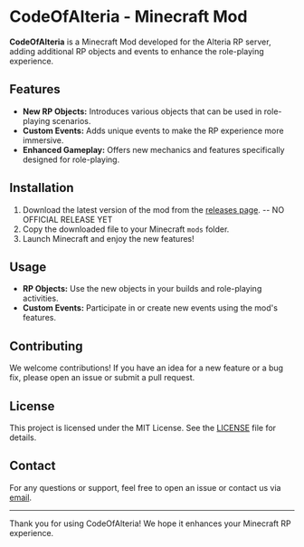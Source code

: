 # CodeOfAlteria - Minecraft Mod

**CodeOfAlteria** is a Minecraft Mod developed for the Alteria RP server, adding additional RP objects and events to enhance the role-playing experience.

## Features

- **New RP Objects:** Introduces various objects that can be used in role-playing scenarios.
- **Custom Events:** Adds unique events to make the RP experience more immersive.
- **Enhanced Gameplay:** Offers new mechanics and features specifically designed for role-playing.

## Installation

1. Download the latest version of the mod from the [releases page](https://github.com/EtroakaSunny/CodeOfAlteria-1.20.1/releases). -- NO OFFICIAL RELEASE YET
2. Copy the downloaded file to your Minecraft `mods` folder.
3. Launch Minecraft and enjoy the new features!

## Usage

- **RP Objects:** Use the new objects in your builds and role-playing activities.
- **Custom Events:** Participate in or create new events using the mod's features.

## Contributing

We welcome contributions! If you have an idea for a new feature or a bug fix, please open an issue or submit a pull request.

## License

This project is licensed under the MIT License. See the [LICENSE](https://github.com/EtroakaSunny/CodeOfAlteria-1.20.1/blob/master/LICENSE) file for details.

## Contact

For any questions or support, feel free to open an issue or contact us via [email](mailto:SonnenKrieger.esch@gmail.com).

---

Thank you for using CodeOfAlteria! We hope it enhances your Minecraft RP experience.
